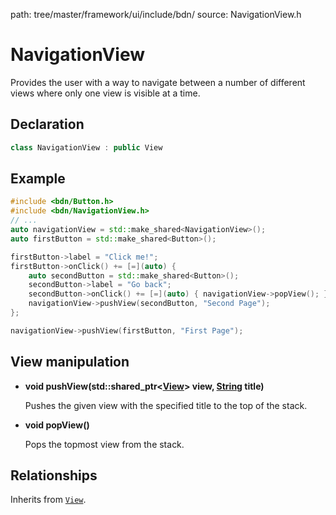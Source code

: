 path: tree/master/framework/ui/include/bdn/
source: NavigationView.h

# NavigationView

Provides the user with a way to navigate between a number of different views where only one view is visible at a time.

## Declaration

```C++
class NavigationView : public View
```

## Example

```C++
#include <bdn/Button.h>
#include <bdn/NavigationView.h>
// ...
auto navigationView = std::make_shared<NavigationView>();
auto firstButton = std::make_shared<Button>();

firstButton->label = "Click me!";
firstButton->onClick() += [=](auto) {
	auto secondButton = std::make_shared<Button>();
	secondButton->label = "Go back";
	secondButton->onClick() += [=](auto) { navigationView->popView(); }
	navigationView->pushView(secondButton, "Second Page");
};

navigationView->pushView(firstButton, "First Page");

```

## View manipulation

* **void pushView(std::shared_ptr<[View](view.md)\> view, [String](../foundation/string.md) title)**

	Pushes the given view with the specified title to the top of the stack. 

* **void popView()**

	Pops the topmost view from the stack.

## Relationships

Inherits from [`View`](view.md).

